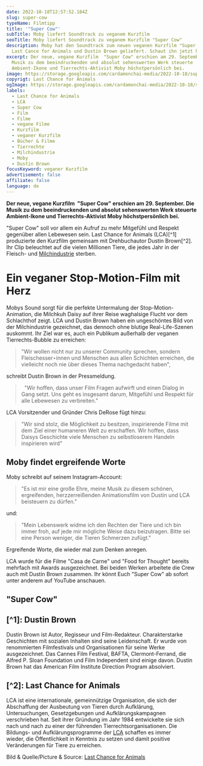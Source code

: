 ```yaml
---
date: 2022-10-18T12:57:52.184Z
slug: super-cow
typeName: Filmtipp
title: '"Super Cow"'
subTitle: Moby liefert Soundtrack zu veganem Kurzfilm
seoTitle: Moby liefert Soundtrack zu veganem Kurzfilm "Super Cow"
description: Moby hat den Soundtrack zum neuen veganen Kurzfilm "Super Cow" von
  Last Cance for Animals und Dustin Brown geliefert. Schaut ihn jetzt hier an!
excerpt: Der neue, vegane Kurzfilm  "Super Cow" erschien am 29. September. Die
  Musik zu dem beeindruckenden und absolut sehenswerten Werk steuerte
  Ambient-Ikone und Tierrechts-Aktivist Moby höchstpersönlich bei.
image: https://storage.googleapis.com/cardamonchai-media/2022-10-18/super-cow-last-chance-for-animals-jpeg-imagine-080808_1a1b1b_1024_768/640.webp
copyrigt: Last Chance for Animals
ogImage: https://storage.googleapis.com/cardamonchai-media/2022-10-18/super-cow-last-chance-for-animals-fb-jpeg-imagine-080808_252626_1200_628/640.webp
labels:
  - Last Chance for Animals
  - LCA
  - Super Cow
  - Film
  - Filme
  - vegane Filme
  - Kurzfilm
  - veganer Kurzfilm
  - Bücher & Filme
  - Tierrechte
  - Milchindustrie
  - Moby
  - Dustin Brown
focusKeyword: veganer Kurzfilm
advertisement: false
affiliate: false
language: de
---
```

**Der neue, vegane Kurzfilm  "Super Cow" erschien am 29. September. Die Musik zu dem beeindruckenden und absolut sehenswerten Werk steuerte Ambient-Ikone und Tierrechts-Aktivist Moby höchstpersönlich bei.**

"Super Cow" soll vor allem ein Aufruf zu mehr Mitgefühl und Respekt gegenüber allen Lebewesen sein. Last Chance for Animals (LCA)[^1] produzierte den Kurzfilm gemeinsam mit Drehbuchautor Dustin Brown[^2]. Ihr Clip beleuchtet auf die vielen Millionen Tiere, die jedes Jahr in der Fleisch- und [Milchindustrie](/2014/09/pflanzenmilch-wieso-denn-bloss/) sterben.

# Ein veganer Stop-Motion-Film mit Herz

Mobys Sound sorgt für die perfekte Untermalung der Stop-Motion-Animation, die Milchkuh Daisy auf ihrer Reise waghalsige Flucht vor dem Schlachthof zeigt. LCA und Dustin Brown haben ein ungeschöntes Bild von der Milchindustrie gezeichnet, das dennoch ohne blutige Real-Life-Szenen auskommt. Ihr Ziel war es, auch ein Publikum außerhalb der veganen Tierrechts-Bubble zu erreichen:

> "Wir wollen nicht nur zu unserer Community sprechen, sondern Fleischesser⋆innen und Menschen aus allen Schichten erreichen, die vielleicht noch nie über dieses Thema nachgedacht haben", 

schreibt Dustin Brown in der Pressmeldung.

>  "Wir hoffen, dass unser Film Fragen aufwirft und einen Dialog in Gang setzt. Uns geht es insgesamt darum, Mitgefühl und Respekt für alle Lebewesen zu verbreiten."

LCA Vorsitzender und Gründer Chris DeRose fügt hinzu:

> "Wir sind stolz, die Möglichkeit zu besitzen, inspirierende Filme mit dem Ziel einer humaneren Welt zu erschaffen. Wir hoffen, dass Daisys Geschichte viele Menschen zu selbstloserem Handeln inspirieren wird"

## Moby findet ergreifende Worte

Moby schreibt auf seinem Instagram-Account:

> "Es ist mir eine große Ehre, meine Musik zu diesem schönen, ergreifenden, herzzerreißenden Animationsfilm von Dustin und LCA beisteuern zu dürfen."

und:

> "Mein Lebenswerk widme ich den Rechten der Tiere und ich bin immer froh, auf jede mir mögliche Weise dazu beizutragen. Bitte sei eine Person weniger, die Tieren Schmerzen zufügt."

Ergreifende Worte, die wieder mal zum Denken anregen.


LCA wurde für die Filme "Casa de Carne" und "Food for Thought" bereits mehrfach mit Awards ausgezeichnet. Bei beiden Werken arbeitete die Crew auch mit Dustin Brown zusammen. Ihr könnt Euch "Super Cow" ab sofort unter anderem auf YouTube anschauen.

## "Super Cow"

<YouTube id="AXeuRXWsQaY" />

## [^1]: Dustin Brown

Dustin Brown ist Autor, Regisseur und Film-Redakteur. Charakterstarke Geschichten mit sozialen Inhalten sind seine Leidenschaft. Er wurde von renommierten Filmfestivals und Organisationen für seine Werke ausgezeichnet. Das Cannes Film Festival, BAFTA, Clermont-Ferrand, die Alfred P. Sloan Foundation und Film Independent sind einige davon. Dustin Brown hat das American Film Institute Direction Program absolviert.

## [^2]: Last Chance for Animals

LCA ist eine internationale, gemeinnützige Organisation, die sich der Abschaffung der Ausbeutung von Tieren durch Aufklärung, Untersuchungen, Gesetzgebungen und Aufklärungskampagnen verschrieben hat. Seit ihrer Gründung im Jahr 1984 entwickelte sie sich nach und nach zu einer der führenden Tierrechtsorganisationen. Die Bildungs- und Aufklärungsprogramme der [LCA](https://www.lcanimal.org/) schaffen es immer wieder, die Öffentlichkeit in Kenntnis zu setzen und damit positive Veränderungen für Tiere zu erreichen.

Bild & Quelle/Picture & Source: [Last Chance for Animals](https://www.lcanimal.org/)

